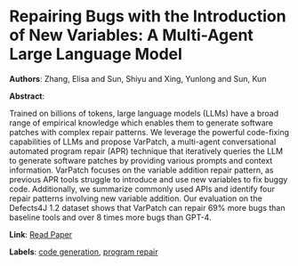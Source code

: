 # Repairing Bugs with the Introduction of New Variables: A Multi-Agent Large Language Model

**Authors**: Zhang, Elisa and Sun, Shiyu and Xing, Yunlong and Sun, Kun

**Abstract**:

Trained on billions of tokens, large language models (LLMs) have a broad range of empirical knowledge which enables them to generate software patches with complex repair patterns. We leverage the powerful code-fixing capabilities of LLMs and propose VarPatch, a multi-agent conversational automated program repair (APR) technique that iteratively queries the LLM to generate software patches by providing various prompts and context information. VarPatch focuses on the variable addition repair pattern, as previous APR tools struggle to introduce and use new variables to fix buggy code. Additionally, we summarize commonly used APIs and identify four repair patterns involving new variable addition. Our evaluation on the Defects4J 1.2 dataset shows that VarPatch can repair 69\% more bugs than baseline tools and over 8 times more bugs than GPT-4.

**Link**: [Read Paper](https://doi.org/10.1145/3658644.3691412)

**Labels**: [code generation](../../labels/code_generation.md), [program repair](../../labels/program_repair.md)

